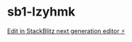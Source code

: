 # sb1-lzyhmk

[Edit in StackBlitz next generation editor ⚡️](https://stackblitz.com/~/github.com/beck-ganjatechs/sb1-lzyhmk)
